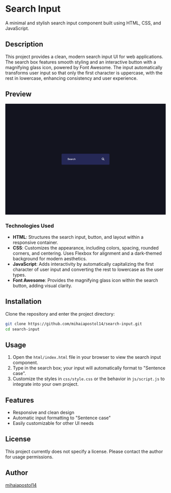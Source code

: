 # Search Input

A minimal and stylish search input component built using HTML, CSS, and JavaScript.

## Description

This project provides a clean, modern search input UI for web applications. The search box features smooth styling and an interactive button with a magnifying glass icon, powered by Font Awesome. The input automatically transforms user input so that only the first character is uppercase, with the rest in lowercase, enhancing consistency and user experience.

## Preview
![Search Input Preview](https://github.com/mihaiapostol14/search-input/blob/0f60bdf1a728d15ed71f7c3eb34f29a49f38c4c7/assets/preview.png)

### Technologies Used

- **HTML**: Structures the search input, button, and layout within a responsive container.
- **CSS**: Customizes the appearance, including colors, spacing, rounded corners, and centering. Uses Flexbox for alignment and a dark-themed background for modern aesthetics.
- **JavaScript**: Adds interactivity by automatically capitalizing the first character of user input and converting the rest to lowercase as the user types.
- **Font Awesome**: Provides the magnifying glass icon within the search button, adding visual clarity.

## Installation

Clone the repository and enter the project directory:

```sh
git clone https://github.com/mihaiapostol14/search-input.git
cd search-input
```

## Usage

1. Open the `html/index.html` file in your browser to view the search input component.
2. Type in the search box; your input will automatically format to "Sentence case".
3. Customize the styles in `css/style.css` or the behavior in `js/script.js` to integrate into your own project.

## Features

- Responsive and clean design
- Automatic input formatting to "Sentence case"
- Easily customizable for other UI needs

## License

This project currently does not specify a license. Please contact the author for usage permissions.

## Author

 [mihaiapostol14](https://github.com/mihaiapostol14)